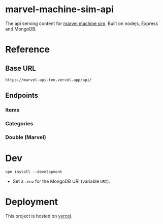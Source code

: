 # marvel-machine-sim-api

The api serving content for [marvel machine sim](https://github.com/Aearsears/marvel_machine_sim). Built on nodejs, Express and MongoDB.

# Reference

## Base URL
``https://marvel-api-ten.vercel.app/api/``

## Endpoints

### Items

### Categories

### Double (Marvel)

# Dev
``npm install --development``
- Set a ``.env`` for the MongoDB URI (variable ``URI``).

# Deployment
This project is hosted on [vercel](https://vercel.com/home).

